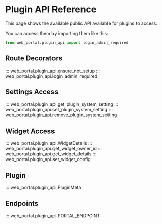 # Plugin API Reference
This page shows the available public API available for plugins to access.

You can access them by importing them like this:

```python
from web_portal.plugin_api import login_admin_required
```

## Route Decorators
::: web_portal.plugin_api.ensure_not_setup
::: web_portal.plugin_api.login_admin_required

## Settings Access
::: web_portal.plugin_api.get_plugin_system_setting
::: web_portal.plugin_api.set_plugin_system_setting
::: web_portal.plugin_api.remove_plugin_system_setting

## Widget Access
::: web_portal.plugin_api.WidgetDetails
::: web_portal.plugin_api.get_widget_owner_id
::: web_portal.plugin_api.get_widget_details
::: web_portal.plugin_api.set_widget_config

## Plugin
::: web_portal.plugin_api.PluginMeta

## Endpoints
::: web_portal.plugin_api.PORTAL_ENDPOINT
